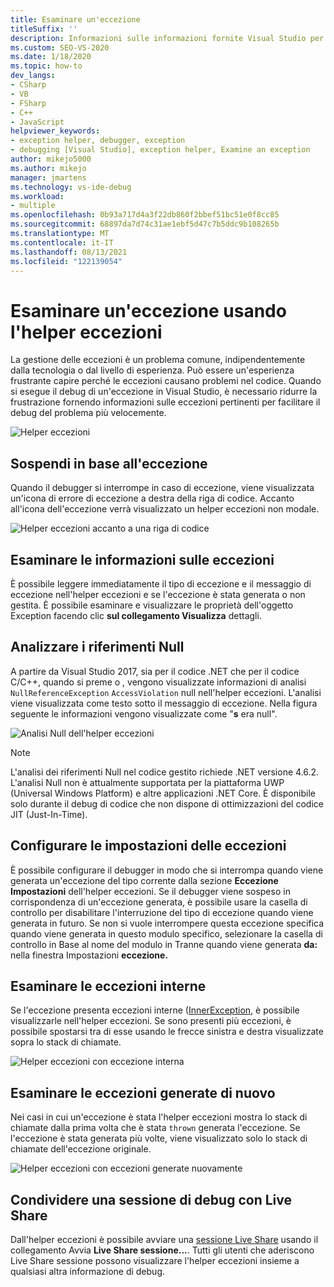 ```yaml
---
title: Esaminare un'eccezione
titleSuffix: ''
description: Informazioni sulle informazioni fornite Visual Studio per eseguire il debug delle eccezioni e su come disabilitare in modo selettivo l'interruzione in caso di eccezioni.
ms.custom: SEO-VS-2020
ms.date: 1/18/2020
ms.topic: how-to
dev_langs:
- CSharp
- VB
- FSharp
- C++
- JavaScript
helpviewer_keywords:
- exception helper, debugger, exception
- debugging [Visual Studio], exception helper, Examine an exception
author: mikejo5000
ms.author: mikejo
manager: jmartens
ms.technology: vs-ide-debug
ms.workload:
- multiple
ms.openlocfilehash: 0b93a717d4a3f22db860f2bbef51bc51e0f8cc85
ms.sourcegitcommit: 68897da7d74c31ae1ebf5d47c7b5ddc9b108265b
ms.translationtype: MT
ms.contentlocale: it-IT
ms.lasthandoff: 08/13/2021
ms.locfileid: "122139054"
---
```

# <a name="inspect-an-exception-using-the-exception-helper"></a>Esaminare un'eccezione usando l'helper eccezioni 

La gestione delle eccezioni è un problema comune, indipendentemente dalla tecnologia o dal livello di esperienza. Può essere un'esperienza frustrante capire perché le eccezioni causano problemi nel codice. Quando si esegue il debug di un'eccezione in Visual Studio, è necessario ridurre la frustrazione fornendo informazioni sulle eccezioni pertinenti per facilitare il debug del problema più velocemente.

![Helper eccezioni](media/debugger-exception-helper-default.png)

## <a name="pause-on-the-exception"></a>Sospendi in base all'eccezione
Quando il debugger si interrompe in caso di eccezione, viene visualizzata un'icona di errore di eccezione a destra della riga di codice. Accanto all'icona dell'eccezione verrà visualizzato un helper eccezioni non modale.

![Helper eccezioni accanto a una riga di codice](media/debugger-exception-helper-locerror.png)

## <a name="inspect-exception-info"></a>Esaminare le informazioni sulle eccezioni
È possibile leggere immediatamente il tipo di eccezione e il messaggio di eccezione nell'helper eccezioni e se l'eccezione è stata generata o non gestita. È possibile esaminare e visualizzare le proprietà dell'oggetto Exception facendo clic **sul collegamento Visualizza** dettagli.

## <a name="analyze-null-references"></a>Analizzare i riferimenti Null
A partire da Visual Studio 2017, sia per il codice .NET che per il codice C/C++, quando si preme o , vengono visualizzate informazioni di analisi `NullReferenceException` `AccessViolation` null nell'helper eccezioni. L'analisi viene visualizzata come testo sotto il messaggio di eccezione. Nella figura seguente le informazioni vengono visualizzate come "**s** era null".

![Analisi Null dell'helper eccezioni](media/debugger-exception-helper-default.png)


> [!NOTE]
> L'analisi dei riferimenti Null nel codice gestito richiede .NET versione 4.6.2. L'analisi Null non è attualmente supportata per la piattaforma UWP (Universal Windows Platform) e altre applicazioni .NET Core. È disponibile solo durante il debug di codice che non dispone di ottimizzazioni del codice JIT (Just-In-Time).

## <a name="configure-exception-settings"></a>Configurare le impostazioni delle eccezioni 
È possibile configurare il debugger in modo che si interrompa quando viene generata un'eccezione del tipo corrente dalla sezione **Eccezione Impostazioni** dell'helper eccezioni. Se il debugger viene sospeso in corrispondenza di un'eccezione generata, è possibile usare la casella di controllo per disabilitare l'interruzione del tipo di eccezione quando viene generata in futuro. Se non si vuole interrompere questa eccezione specifica quando viene generata in questo modulo specifico, selezionare la casella di controllo in Base al nome del modulo in Tranne quando viene generata **da:** nella finestra Impostazioni **eccezione.** 

## <a name="inspect-inner-exceptions"></a>Esaminare le eccezioni interne 
Se l'eccezione presenta eccezioni interne ([InnerException](/dotnet/api/system.exception.innerexception), è possibile visualizzarle nell'helper eccezioni. Se sono presenti più eccezioni, è possibile spostarsi tra di esse usando le frecce sinistra e destra visualizzate sopra lo stack di chiamate.

![Helper eccezioni con eccezione interna](media/debugger-exception-helper-innerexception.png)

## <a name="inspect-rethrown-exceptions"></a>Esaminare le eccezioni generate di nuovo
Nei casi in cui un'eccezione è stata l'helper eccezioni mostra lo stack di chiamate dalla prima volta che è stata `thrown` generata l'eccezione. Se l'eccezione è stata generata più volte, viene visualizzato solo lo stack di chiamate dell'eccezione originale.

![Helper eccezioni con eccezioni generate nuovamente](media/debugger-exception-helper-innerexception.png)

## <a name="share-a-debug-session-with-live-share"></a>Condividere una sessione di debug con Live Share
Dall'helper eccezioni è possibile avviare una [sessione Live Share](/visualstudio/liveshare/) usando il collegamento Avvia **Live Share sessione...**. Tutti gli utenti che aderiscono Live Share sessione possono visualizzare l'helper eccezioni insieme a qualsiasi altra informazione di debug.